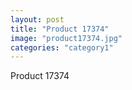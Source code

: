 ```yaml
---
layout: post
title: "Product 17374"
image: "product17374.jpg"
categories: "category1"
---
```

Product 17374
